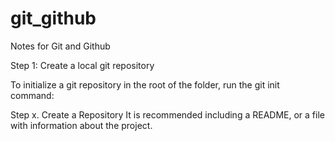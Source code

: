 # git_github
Notes for Git and Github

Step 1: Create a local git repository 

To initialize a git repository in the root of the folder, run the git init command:  

Step x. Create a Repository
It is recommended including a README, or a file with information about the project.
